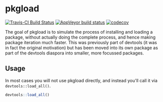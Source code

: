 # pkgload

[![Travis-CI Build Status](https://travis-ci.org/r-lib/pkgload.svg?branch=master)](https://travis-ci.org/r-lib/pkgload)
[![AppVeyor build status](https://ci.appveyor.com/api/projects/status/github/r-lib/pkgload?branch=master&svg=true)](https://ci.appveyor.com/project/r-lib/pkgload)
[![codecov](https://codecov.io/gh/r-lib/pkgload/branch/master/graph/badge.svg)](https://codecov.io/gh/r-lib/pkgload)

The goal of pkgload is to simulate the process of installing and loading a package, without actually doing the complete process, and hence making package iteration much faster. This was previously part of devtools (it was in fact the original motivation) but has been moved into its own package as part of the devtools diaspora into smaller, more focussed packages.

## Usage

In most cases you will not use pkgload directly, and instead you'll call it via `devtools::load_all()`.

``` r
devtools::load_all()
```
